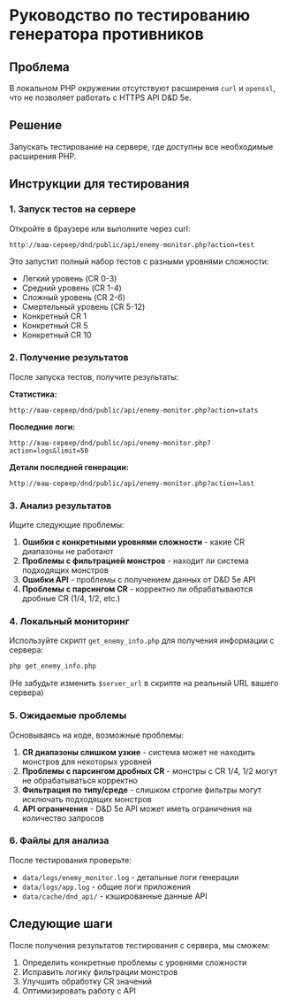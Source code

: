 # Руководство по тестированию генератора противников

## Проблема
В локальном PHP окружении отсутствуют расширения `curl` и `openssl`, что не позволяет работать с HTTPS API D&D 5e.

## Решение
Запускать тестирование на сервере, где доступны все необходимые расширения PHP.

## Инструкции для тестирования

### 1. Запуск тестов на сервере

Откройте в браузере или выполните через curl:

```
http://ваш-сервер/dnd/public/api/enemy-monitor.php?action=test
```

Это запустит полный набор тестов с разными уровнями сложности:
- Легкий уровень (CR 0-3)
- Средний уровень (CR 1-4) 
- Сложный уровень (CR 2-6)
- Смертельный уровень (CR 5-12)
- Конкретный CR 1
- Конкретный CR 5
- Конкретный CR 10

### 2. Получение результатов

После запуска тестов, получите результаты:

**Статистика:**
```
http://ваш-сервер/dnd/public/api/enemy-monitor.php?action=stats
```

**Последние логи:**
```
http://ваш-сервер/dnd/public/api/enemy-monitor.php?action=logs&limit=50
```

**Детали последней генерации:**
```
http://ваш-сервер/dnd/public/api/enemy-monitor.php?action=last
```

### 3. Анализ результатов

Ищите следующие проблемы:

1. **Ошибки с конкретными уровнями сложности** - какие CR диапазоны не работают
2. **Проблемы с фильтрацией монстров** - находит ли система подходящих монстров
3. **Ошибки API** - проблемы с получением данных от D&D 5e API
4. **Проблемы с парсингом CR** - корректно ли обрабатываются дробные CR (1/4, 1/2, etc.)

### 4. Локальный мониторинг

Используйте скрипт `get_enemy_info.php` для получения информации с сервера:

```bash
php get_enemy_info.php
```

(Не забудьте изменить `$server_url` в скрипте на реальный URL вашего сервера)

### 5. Ожидаемые проблемы

Основываясь на коде, возможные проблемы:

1. **CR диапазоны слишком узкие** - система может не находить монстров для некоторых уровней
2. **Проблемы с парсингом дробных CR** - монстры с CR 1/4, 1/2 могут не обрабатываться корректно
3. **Фильтрация по типу/среде** - слишком строгие фильтры могут исключать подходящих монстров
4. **API ограничения** - D&D 5e API может иметь ограничения на количество запросов

### 6. Файлы для анализа

После тестирования проверьте:
- `data/logs/enemy_monitor.log` - детальные логи генерации
- `data/logs/app.log` - общие логи приложения
- `data/cache/dnd_api/` - кэшированные данные API

## Следующие шаги

После получения результатов тестирования с сервера, мы сможем:
1. Определить конкретные проблемы с уровнями сложности
2. Исправить логику фильтрации монстров
3. Улучшить обработку CR значений
4. Оптимизировать работу с API
